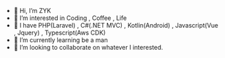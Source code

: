 - 👋 Hi, I’m ZYK
- 👀 I’m interested in Coding  , Coffee , Life
- 👀 I have PHP(Laravel) , C#(.NET MVC) , Kotlin(Android) , Javascript(Vue , Jquery) , Typescript(Aws CDK)
- 🌱 I’m currently learning be a man
- 💞️ I’m looking to collaborate on whatever I interested.

<!---
k825262013/k825262013 is a ✨ special ✨ repository because its `README.md` (this file) appears on your GitHub profile.
You can click the Preview link to take a look at your changes.
--->
